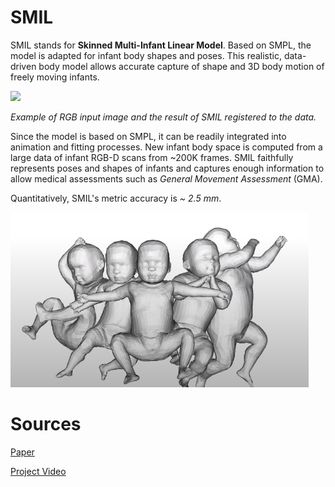 # SMIL

SMIL stands for **Skinned Multi-Infant Linear Model**. Based on SMPL, the model is adapted for infant body shapes and poses. This realistic, data-driven body model allows accurate capture of shape and 3D body motion of freely moving infants.


![](https://ps.is.mpg.de/uploads/code/image/58/thumb_lg_sample3_merge_black.png)


*Example of RGB
input image and the result of SMIL registered to the data.*

Since the model is based on SMPL, it can be readily integrated into animation and fitting processes. New infant body space is computed from a large data of infant RGB-D scans from ~200K frames. SMIL faithfully represents poses and shapes of infants and captures enough information to allow medical assessments such as *General Movement Assessment* (GMA). 

Quantitatively, SMIL's metric accuracy is *~ 2.5 mm*.


![](../assets/smil.png)

# Sources

[Paper](http://files.is.tue.mpg.de/black/papers/miccai18.pdf)

[Project Video](https://youtu.be/aahF1xGurmM)


